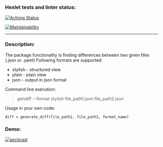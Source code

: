 ### Hexlet tests and linter status:
[![Actions Status](https://github.com/erzhan12/python-project-50/actions/workflows/hexlet-check.yml/badge.svg)](https://github.com/erzhan12/python-project-50/actions)

[![Maintainability](https://api.codeclimate.com/v1/badges/1e4a9529e817bd5e52e0/maintainability)](https://codeclimate.com/github/erzhan12/python-project-50/maintainability)

---
### Description:
The package functionality is finding differences between two given files (.json or .yaml)
Following formats are supported:

- stylish - structured view
- plain - plain view
- json - output in json format

Command line execution:
> gendiff --format stylish file_path1.json file_path2.json

Usage in your own code:
```
diff = generate_diff(file_path1, file_path2, format_name)
```

### Demo:
[![asciicast](https://asciinema.org/a/is8pgGnwsqix5SMeT8lIM7Udb.svg)](https://asciinema.org/a/is8pgGnwsqix5SMeT8lIM7Udb)
